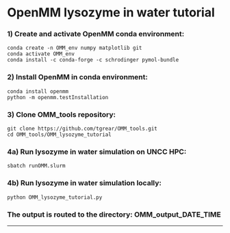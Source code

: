 # OpenMM lysozyme in water tutorial

### 1) Create and activate OpenMM conda environment:
    conda create -n OMM_env numpy matplotlib git
    conda activate OMM_env
    conda install -c conda-forge -c schrodinger pymol-bundle

### 2) Install OpenMM in conda environment:
    conda install openmm
    python -m openmm.testInstallation

### 3) Clone OMM_tools repository:
    git clone https://github.com/tgrear/OMM_tools.git
    cd OMM_tools/OMM_lysozyme_tutorial

### 4a) Run lysozyme in water simulation on UNCC HPC:
    sbatch runOMM.slurm

### 4b) Run lysozyme in water simulation locally:
    python OMM_lysozyme_tutorial.py
    
### The output is routed to the directory: OMM_output_DATE_TIME

---
